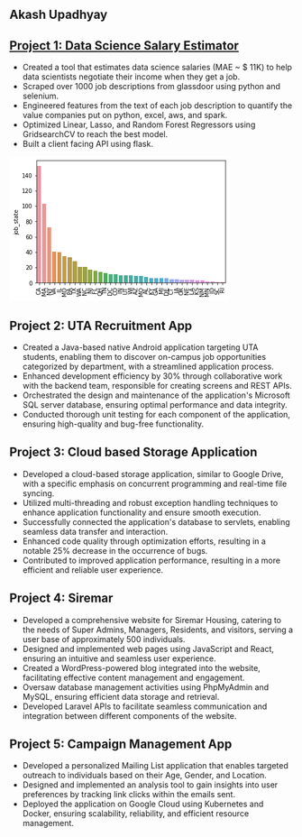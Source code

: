 ## Akash Upadhyay

## [Project 1: Data Science Salary Estimator](https://github.com/Akash-U/ds_salary_proj) 
* Created a tool that estimates data science salaries (MAE ~ $ 11K) to help data scientists negotiate their income when they get a job.
* Scraped over 1000 job descriptions from glassdoor using python and selenium.
* Engineered features from the text of each job description to quantify the value companies put on python, excel, aws, and spark.
* Optimized Linear, Lasso, and Random Forest Regressors using GridsearchCV to reach the best model.
* Built a client facing API using flask.

![](/images/positions_by_state.png)

## Project 2: UTA Recruitment App
* Created a Java-based native Android application targeting UTA students, enabling them to discover on-campus job opportunities categorized by department, with a streamlined application process.
* Enhanced development efficiency by 30% through collaborative work with the backend team, responsible for creating screens and REST APIs.
* Orchestrated the design and maintenance of the application's Microsoft SQL server database, ensuring optimal performance and data integrity.
* Conducted thorough unit testing for each component of the application, ensuring high-quality and bug-free functionality.

## Project 3: Cloud based Storage Application
* Developed a cloud-based storage application, similar to Google Drive, with a specific emphasis on concurrent programming and real-time file syncing.
* Utilized multi-threading and robust exception handling techniques to enhance application functionality and ensure smooth execution.
* Successfully connected the application's database to servlets, enabling seamless data transfer and interaction.
* Enhanced code quality through optimization efforts, resulting in a notable 25% decrease in the occurrence of bugs.
* Contributed to improved application performance, resulting in a more efficient and reliable user experience.

## Project 4: Siremar
* Developed a comprehensive website for Siremar Housing, catering to the needs of Super Admins, Managers, Residents, and visitors, serving a user base of approximately 500 individuals.
* Designed and implemented web pages using JavaScript and React, ensuring an intuitive and seamless user experience.
* Created a WordPress-powered blog integrated into the website, facilitating effective content management and engagement.
* Oversaw database management activities using PhpMyAdmin and MySQL, ensuring efficient data storage and retrieval.
* Developed Laravel APIs to facilitate seamless communication and integration between different components of the website.

## Project 5: Campaign Management App
* Developed a personalized Mailing List application that enables targeted outreach to individuals based on their Age, Gender, and Location.
* Designed and implemented an analysis tool to gain insights into user preferences by tracking link clicks within the emails sent.
* Deployed the application on Google Cloud using Kubernetes and Docker, ensuring scalability, reliability, and efficient resource management.
